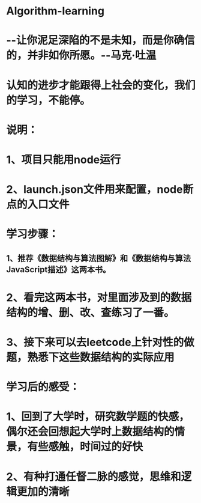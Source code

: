 # Algorithm-learning
 # --让你泥足深陷的不是未知，而是你确信的，并非如你所愿。--马克·吐温
  # 认知的进步才能跟得上社会的变化，我们的学习，不能停。
# 说明：
  # 1、项目只能用node运行
  # 2、launch.json文件用来配置，node断点的入口文件
# 学习步骤：
 ## 1、推荐《数据结构与算法图解》和《数据结构与算法JavaScript描述》这两本书。
 # 2、看完这两本书，对里面涉及到的数据结构的增、删、改、查练习了一番。
 # 3、接下来可以去leetcode上针对性的做题，熟悉下这些数据结构的实际应用
# 学习后的感受：
 # 1、回到了大学时，研究数学题的快感，偶尔还会回想起大学时上数据结构的情景，有些感触，时间过的好快
 # 2、有种打通任督二脉的感觉，思维和逻辑更加的清晰
